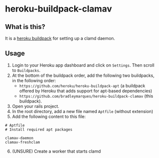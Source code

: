 # heroku-buildpack-clamav

## What is this?

It is a [heroku buildpack](http://devcenter.heroku.com/articles/buildpacks) for setting up a clamd daemon.

## Usage

1. Login to your Heroku app dashboard and click on `Settings`.  Then scroll to `Buildpacks`.
2. At the bottom of the buildpack order, add the following two buildpacks, in the following order:
    + `https://github.com/heroku/heroku-buildpack-apt` (a buildpack offered by Heroku that adds support for apt-based dependencies)
    + `https://github.com/bradleymarques/heroku-buildpack-clamav` (this buildpack).
3. Open your rails project.
4. In the root directory, add a new file named `Aptfile` (without extension)
5. Add the following content to this file:

```
# Aptfile
# Install required apt packages

clamav-daemon
clamav-freshclam
```

6. (UNSURE) Create a worker that starts clamd
